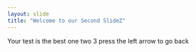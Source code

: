 ```yaml
---
layout: slide
title: "Welcome to our Second SlideZ"
---
```

Your test is the best one two 3
press the left arrow to go back
